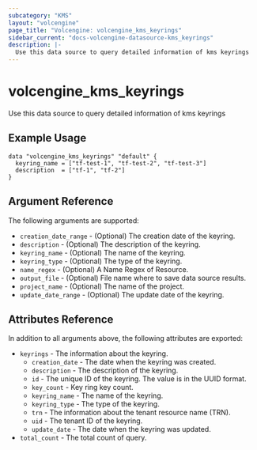 ```yaml
---
subcategory: "KMS"
layout: "volcengine"
page_title: "Volcengine: volcengine_kms_keyrings"
sidebar_current: "docs-volcengine-datasource-kms_keyrings"
description: |-
  Use this data source to query detailed information of kms keyrings
---
```

# volcengine_kms_keyrings
Use this data source to query detailed information of kms keyrings
## Example Usage
```hcl
data "volcengine_kms_keyrings" "default" {
  keyring_name = ["tf-test-1", "tf-test-2", "tf-test-3"]
  description  = ["tf-1", "tf-2"]
}
```
## Argument Reference
The following arguments are supported:
* `creation_date_range` - (Optional) The creation date of the keyring.
* `description` - (Optional) The description of the keyring.
* `keyring_name` - (Optional) The name of the keyring.
* `keyring_type` - (Optional) The type of the keyring.
* `name_regex` - (Optional) A Name Regex of Resource.
* `output_file` - (Optional) File name where to save data source results.
* `project_name` - (Optional) The name of the project.
* `update_date_range` - (Optional) The update date of the keyring.

## Attributes Reference
In addition to all arguments above, the following attributes are exported:
* `keyrings` - The information about the keyring.
    * `creation_date` - The date when the keyring was created.
    * `description` - The description of the keyring.
    * `id` - The unique ID of the keyring. The value is in the UUID format.
    * `key_count` - Key ring key count.
    * `keyring_name` - The name of the keyring.
    * `keyring_type` - The type of the keyring.
    * `trn` - The information about the tenant resource name (TRN).
    * `uid` - The tenant ID of the keyring.
    * `update_date` - The date when the keyring was updated.
* `total_count` - The total count of query.



